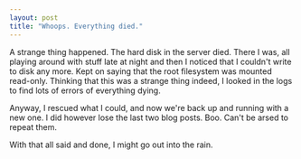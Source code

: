 ```yaml
---
layout: post
title: "Whoops. Everything died."
---
```

A strange thing happened. The hard disk in the server died. There I was, all
playing around with stuff late at night and then I noticed that I couldn't
write to disk any more. Kept on saying that the root filesystem was mounted
read-only. Thinking that this was a strange thing indeed, I looked in the logs
to find lots of errors of everything dying.

Anyway, I rescued what I could, and now we're back up and running with a new
one. I did however lose the last two blog posts. Boo. Can't be arsed to repeat
them.

With that all said and done, I might go out into the rain.
